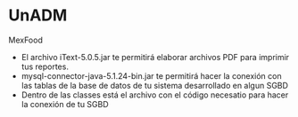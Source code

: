 # UnADM
MexFood

- El archivo iText-5.0.5.jar te permitirá elaborar archivos PDF para imprimir tus reportes.
- mysql-connector-java-5.1.24-bin.jar te permitirá hacer la conexión con las tablas de la base de datos de tu sistema desarrollado en algun SGBD
- Dentro de las classes está el archivo con el código necesatio para hacer la conexión de tu SGBD
